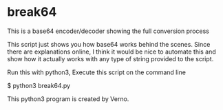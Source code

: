 # break64
This is a base64 encoder/decoder showing the full conversion process

This script just shows you how base64 works behind the scenes. Since there are explanations online, I think it would be nice to automate this and show how it actually works with any type of string provided to the script.

Run this with python3, Execute this script on the command line

$ python3 break64.py

This python3 program is created by Verno.
